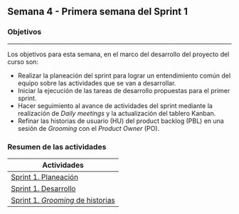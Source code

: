 ## Semana 4 - Primera semana del Sprint 1
### Objetivos
---

Los objetivos para esta semana, en el marco del desarrollo del proyecto del curso son:

* Realizar la planeación del sprint para lograr un entendimiento común del equipo sobre las actividades que se van a desarrollar.
* Iniciar la ejecución de las tareas de desarrollo propuestas para el primer sprint.
* Hacer seguimiento al avance de actividades del sprint mediante la realización de *Daily meetings* y la actualización del tablero Kanban.
* Refinar las historias de usuario (HU) del product backlog (PBL) en una sesión de *Grooming* con el *Product Owner* (PO).
 
### Resumen de las actividades

| Actividades   |
|---------------|
|[Sprint 1. Planeación](https://avargas20.github.io/MISW-Procesos/semanas/sprint1/semana4/s4_planeacion_sprint)  |
|[Sprint 1. Desarrollo](https://avargas20.github.io/MISW-Procesos/semanas/sprint1/semana4/s4_desarrollo)|
|[Sprint 1. *Grooming* de historias](https://avargas20.github.io/MISW-Procesos/semanas/sprint1/semana5/s5_grooming)|
